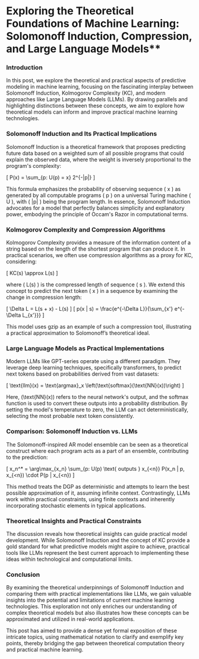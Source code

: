 # Exploring the Theoretical Foundations of Machine Learning: Solomonoff Induction, Compression, and Large Language Models**

### Introduction

In this post, we explore the theoretical and practical aspects of predictive modeling in machine learning, focusing on the fascinating interplay between Solomonoff Induction, Kolmogorov Complexity (KC), and modern approaches like Large Language Models (LLMs). By drawing parallels and highlighting distinctions between these concepts, we aim to explore how theoretical models can inform and improve practical machine learning technologies.

### Solomonoff Induction and Its Practical Implications

Solomonoff Induction is a theoretical framework that proposes predicting future data based on a weighted sum of all possible programs that could explain the observed data, where the weight is inversely proportional to the program's complexity:

\[ P(x) = \sum_{p: U(p) = x} 2^{-|p|} \]

This formula emphasizes the probability of observing sequence \( x \) as generated by all computable programs \( p \) on a universal Turing machine \( U \), with \( |p| \) being the program length. In essence, Solomonoff Induction advocates for a model that perfectly balances simplicity and explanatory power, embodying the principle of Occam's Razor in computational terms.

### Kolmogorov Complexity and Compression Algorithms

Kolmogorov Complexity provides a measure of the information content of a string based on the length of the shortest program that can produce it. In practical scenarios, we often use compression algorithms as a proxy for KC, considering:

\[ KC(s) \approx L(s) \]

where \( L(s) \) is the compressed length of sequence \( s \). We extend this concept to predict the next token \( x \) in a sequence by examining the change in compression length:

\[ \Delta L = L(s + x) - L(s) \]
\[ p(x | s) = \frac{e^{-\Delta L}}{\sum_{x'} e^{-\Delta L_{x'}}} \]

This model uses gzip as an example of such a compression tool, illustrating a practical approximation to Solomonoff’s theoretical ideal.

### Large Language Models as Practical Implementations

Modern LLMs like GPT-series operate using a different paradigm. They leverage deep learning techniques, specifically transformers, to predict next tokens based on probabilities derived from vast datasets:

\[ \text{llm}(x) = \text{argmax}_x \left(\text{softmax}(\text{NN}(x))\right) \]

Here, \(\text{NN}(x)\) refers to the neural network's output, and the softmax function is used to convert these outputs into a probability distribution. By setting the model's temperature to zero, the LLM can act deterministically, selecting the most probable next token consistently.

### Comparison: Solomonoff Induction vs. LLMs

The Solomonoff-inspired AR model ensemble can be seen as a theoretical construct where each program acts as a part of an ensemble, contributing to the prediction:

\[ x_n^* = \arg\max_{x_n} \sum_{p: U(p) \text{ outputs } x_{<n}} P(x_n | p, x_{<n}) \cdot P(p | x_{<n}) \]

This method treats the DGP as deterministic and attempts to learn the best possible approximation of it, assuming infinite context. Contrastingly, LLMs work within practical constraints, using finite contexts and inherently incorporating stochastic elements in typical applications.

### Theoretical Insights and Practical Constraints

The discussion reveals how theoretical insights can guide practical model development. While Solomonoff Induction and the concept of KC provide a gold standard for what predictive models might aspire to achieve, practical tools like LLMs represent the best current approach to implementing these ideas within technological and computational limits.

### Conclusion

By examining the theoretical underpinnings of Solomonoff Induction and comparing them with practical implementations like LLMs, we gain valuable insights into the potential and limitations of current machine learning technologies. This exploration not only enriches our understanding of complex theoretical models but also illustrates how these concepts can be approximated and utilized in real-world applications.

This post has aimed to provide a dense yet formal exposition of these intricate topics, using mathematical notation to clarify and exemplify key points, thereby bridging the gap between theoretical computation theory and practical machine learning.
